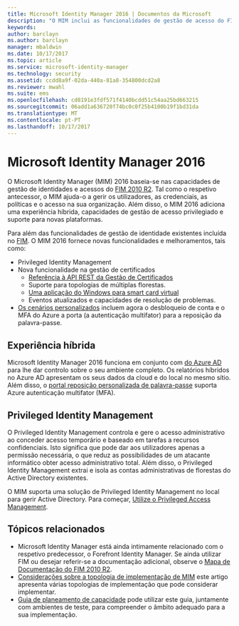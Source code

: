 ```yaml
---
title: Microsoft Identity Manager 2016 | Documentos da Microsoft
description: "O MIM inclui as funcionalidades de gestão de acesso do FIM 2010 e ajuda-o a gerir utilizadores, credenciais, políticas e acesso dentro da sua organização."
keywords: 
author: barclayn
ms.author: barclayn
manager: mbaldwin
ms.date: 10/17/2017
ms.topic: article
ms.service: microsoft-identity-manager
ms.technology: security
ms.assetid: ccdd8a9f-02da-440a-81a8-354800dcd2a8
ms.reviewer: mwahl
ms.suite: ems
ms.openlocfilehash: cd8191e3fdf571f4140bcdd51c54aa25bd663215
ms.sourcegitcommit: 06add1a636720f74bc0c0f25b4100b19f1bd31da
ms.translationtype: MT
ms.contentlocale: pt-PT
ms.lasthandoff: 10/17/2017
---
```

# <a name="microsoft-identity-manager-2016"></a>Microsoft Identity Manager 2016

O Microsoft Identity Manager (MIM) 2016 baseia-se nas capacidades de gestão de identidades e acessos do [FIM 2010 R2](https://technet.microsoft.com/library/jj133885.aspx). Tal como o respetivo antecessor, o MIM ajuda-o a gerir os utilizadores, as credenciais, as políticas e o acesso na sua organização.  Além disso, o MIM 2016 adiciona uma experiência híbrida, capacidades de gestão de acesso privilegiado e suporte para novas plataformas.

Para além das funcionalidades de gestão de identidade existentes incluída no [FIM](https://technet.microsoft.com/library/jj133868). O MIM 2016 fornece novas funcionalidades e melhoramentos, tais como:

- Privileged Identity Management
- Nova funcionalidade na gestão de certificados
  - [Referência à API REST da Gestão de Certificados](./reference/certificate-management-rest-api-reference.md)
  - Suporte para topologias de múltiplas florestas.
  - [Uma aplicação do Windows para smart card virtual](working-with-mim-certificate-manager.md)
  - Eventos atualizados e capacidades de resolução de problemas. 
- [Os cenários personalizados](working-with-self-service-password-reset.md) incluem agora o desbloqueio de conta e o MFA do Azure a porta (a autenticação multifator) para a reposição da palavra-passe.

## <a name="hybrid-experience"></a>Experiência híbrida

Microsoft Identity Manager 2016 funciona em conjunto com [do Azure AD](https://docs.microsoft.com/azure/active-directory/active-directory-whatis) para lhe dar controlo sobre o seu ambiente completo. Os relatórios híbridos no Azure AD apresentam os seus dados da cloud e do local no mesmo sítio. Além disso, o [portal reposição personalizada de palavra-passe](working-with-self-service-password-reset.md) suporta Azure autenticação multifator (MFA).

## <a name="privileged-identity-management"></a>Privileged Identity Management

O Privileged Identity Management controla e gere o acesso administrativo ao conceder acesso temporário e baseado em tarefas a recursos confidenciais. Isto significa que pode dar aos utilizadores apenas a permissão necessária, o que reduz as possibilidades de um atacante informático obter acesso administrativo total. Além disso, o Privileged Identity Management extrai e isola as contas administrativas de florestas do Active Directory existentes.

O MIM suporta uma solução de Privileged Identity Management no local para gerir Active Directory. Para começar, [Utilize o Privileged Access Management](./pam/privileged-identity-management-for-active-directory-domain-services.md).

## <a name="related-topics"></a>Tópicos relacionados

- Microsoft Identity Manager está ainda intimamente relacionado com o respetivo predecessor, o Forefront Identity Manager. Se ainda utilizar FIM ou desejar referir-se a documentação adicional, observe o [Mapa de Documentação do FIM 2010 R2](https://technet.microsoft.com/library/jj133885.aspx).
- [Considerações sobre a topologia de implementação de MIM](topology-considerations.md) este artigo apresenta várias topologias de implementação que pode considerar implementar.
- [Guia de planeamento de capacidade](capacity-planning-guide.md) pode utilizar este guia, juntamente com ambientes de teste, para compreender o âmbito adequado para a sua implementação.